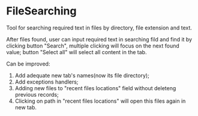 # FileSearching
Tool for searching required text in files by directory, file extension and text.

After files found, user can input required text in searching fild and find it by clicking button "Search", multiple clicking will focus on the next found value; button "Select all" will select all content in the tab. 

Can be improved:
1. Add adequate new tab's names(now its file directory);
2. Add exceptions handlers;
3. Adding new files to "recent files locations" field without deleteng previous records;
4. Clicking on path in "recent files locations" will open this files again in new tab.
